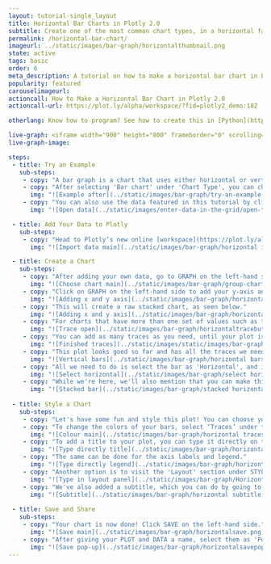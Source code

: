 ```yaml
---
layout: tutorial-single_layout
title: Horizontal Bar Charts in Plotly 2.0
subtitle: Create one of the most common chart types, in a horizontal fashion.
permalink: /horizontal-bar-chart/
imageurl: ../static/images/bar-graph/horizontalthumbnail.png
state: active
tags: basic
order: 6
meta_description: A tutorial on how to make a horizontal bar chart in Plotly 2.0.
popularity: featured
carouselimageurl:
actioncall: How to Make a Horizontal Bar Chart in Plotly 2.0
actioncall-url: https://plot.ly/alpha/workspace/?fid=plotly2_demo:182

otherlang: Know how to program? See how to create this in [Python](https://plot.ly/python/horizontal-bar-charts/).

live-graph: <iframe width="900" height="800" frameborder="0" scrolling="no" src="https://plot.ly/~plotly2_demo/182.embed"></iframe>
live-graph-image:

steps:
 - title: Try an Example
   sub-steps:
    - copy: "A bar graph is a chart that uses either horizontal or vertical bars to show comparisons among categories."
    - copy: "After selecting 'Bar chart' under 'Chart Type', you can check out an example before adding your own data. Clicking the 'try an example' button will show what a sample chart looks like after adding data and playing with the style. You'll also see what labels and style attributes were selected for this specific chart, as well as the end result."
      img: "![Example after](../static/images/bar-graph/try-an-example-after.png)"
    - copy: "You can also use the data featured in this tutorial by clicking on 'Open This Data in Plotly' on the left-hand side. It'll open in Plotly’s online [workspace](https://plot.ly/alpha/workspace/)."
      img: "![Open data](../static/images/enter-data-in-the-grid/open-this-data.png)"

 - title: Add Your Data to Plotly
   sub-steps:
    - copy: "Head to Plotly’s new online [workspace](https://plot.ly/alpha/workspace/) and add your data. You have the option of typing directly in the grid, uploading your file, or entering a URL of an online dataset. Plotly accepts .xls, .xlsx, or .csv files. For more information on how to enter your data, see [this](http://help.plot.ly/add-data-to-the-plotly-grid/) tutorial."
      img: "![Import data main](../static/images/bar-graph/horizontal import.png)"

 - title: Create a Chart
   sub-steps:
    - copy: "After adding your own data, go to GRAPH on the left-hand side, then 'Create'. Choose 'Bar chart' under 'Chart type'."
      img: "![Choose chart main](../static/images/bar-graph/group-chart-type-main.png)"
    - copy: "Click on GRAPH on the left-hand side to add your y-axis and x-axis to your stacked bar chart. After selecting ‘Bar chart', you should then fill out the Y and X dropdown to create the plot."
      img: "![Adding x and y axis](../static/images/bar-graph/horizontalxandyvalues.png)"
    - copy: "This will create a raw stacked chart, as seen below."
      img: "![Adding x and y axis](../static/images/bar-graph/horizontalrawplot.png)"
    - copy: "For charts that have more than one set of values such as this one, we need to add more data on the y-axis. We do this by clicking on the '+Trace' button at the top right-hand side of that pane."
      img: "![Trace open](../static/images/bar-graph/horizontaltracebutton.png)"
    - copy: "You can add as many traces as you need, until your plot is complete!"
      img: "![Finished traces](../static/images/static/images/bar-graph/horizontalalltraces.png)"
    - copy: "This plot looks good so far and has all the traces we need, but we want to make this a horizontal bar chart. By going to the 'Traces' tab under STYLE, we can see that bars are selected as 'Vertical' by default."
      img: "![Vertical bars](../static/images/bar-graph/horizontal bars section.png/)"
    - copy: "All we need to do is select the bar as 'Horizontal', and it's not even necessary to do this to every trace. As you can see in the GIF below, it changes them all at once."
      img: "![Select horizontal](../static/images/bar-graph/select horizontal.gif)"
    - copy: "While we're here, we'll also mention that you can make this a stacked bar chart by selecting the 'Stacked' option in this very same section. Check out [this](http://help.plot.ly/stacked-bar-chart/) great tutorial for more information."
      img: "![Stacked bar](../static/images/bar-graph/stacked horizontal.gif)"
        
 - title: Style a Chart
   sub-steps:
    - copy: "Let's have some fun and style this plot! You can choose your colors, text position, or typeface. Click on STYLE on the left-hand side to play around with the style of your chart."
    - copy: "To change the colors of your bars, select ‘Traces’ under the same STYLE tab, then click on FILL and a color pop-up will appear. As you scroll down that pane, each bar will have its own FILL color that you can change. Note that certain colors and typeface are only available with a PRO subscription. Click [here](https://plot.ly/products/cloud/) to upgrade!"
      img: "![Colour main](../static/images/bar-graph/horizontal traces colour.png)"
    - copy: "To add a title to your plot, you can type it directly on the title by double-clicking it."
      img: "![Type directly title](../static/images/bar-graph/horizontal title directly.png)"
    - copy: "The same can be done for the axis labels and legend."
      img: "![Type directly legend](../static/images/bar-graph/horizontal axes label.png)"
    - copy: "Another option is to visit the 'Layout' section under STYLE, click on 'Text' and enter your title in the box, as shown below."
      img: "![Type in layout panel](../static/images/bar-graph/Horizontaltitle.png)"
    - copy: "We've also added a subtitle, which you can do by going to the 'Notes' section. For more information about annotations and the different types of notes that can be added to your plot, visit [this](http://help.plot.ly/how-to-add-annotations/) page!"
      img: "![Subtitle](../static/images/bar-graph/horizontal subtitle.png)"
        
 - title: Save and Share
   sub-steps:
    - copy: "Your chart is now done! Click SAVE on the left-hand side."
      img: "![Save main](../static/images/bar-graph/horizontalsave.png)"
    - copy: "After giving your PLOT and DATA a name, select them as 'Public' or 'Private'. For more information on how sharing works, including the difference between private, public and secret sharing, visit [this](http://help.plot.ly/save-share-and-export-in-plotly/) page."
      img: "![Save pop-up](../static/images/bar-graph/horizontalsavepopup.png)"
---
```



